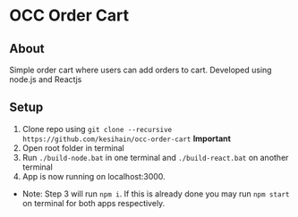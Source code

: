 # OCC Order Cart
## About
Simple order cart where users can add orders to cart. Developed using node.js and Reactjs

## Setup
1. Clone repo using `git clone --recursive https://github.com/kesihain/occ-order-cart` <strong>Important</strong>
2. Open root folder in terminal
3. Run `./build-node.bat` in one terminal and `./build-react.bat` on another terminal
4. App is now running on localhost:3000. 
- Note: Step 3 will run `npm i`. If this is already done you may run `npm start` on terminal for both apps respectively. 
